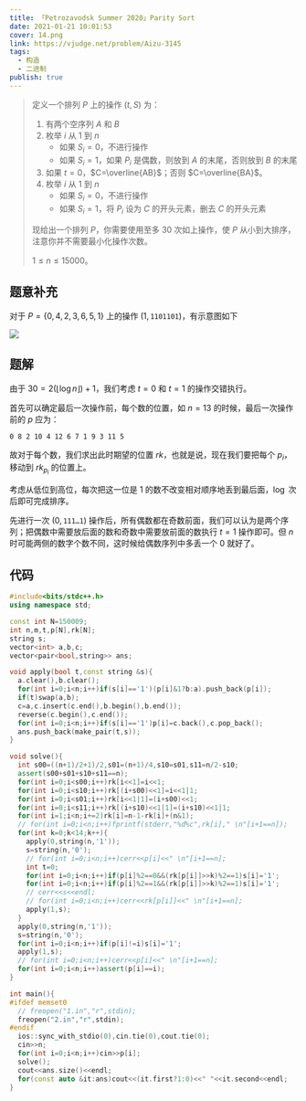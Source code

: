 ```yaml
---
title: 「Petrozavodsk Summer 2020」Parity Sort
date: 2021-01-21 10:01:53
cover: 14.png
link: https://vjudge.net/problem/Aizu-3145
tags:
  - 构造
  - 二进制
publish: true
---
```


> 定义一个排列 $P$ 上的操作 $(t,S)$ 为：
>
> 1. 有两个空序列 $A$ 和 $B$
> 2. 枚举 $i$ 从 $1$ 到 $n$
>    * 如果 $S_i=0$，不进行操作
>    * 如果 $S_i=1$，如果 $P_i$ 是偶数，则放到 $A$ 的末尾，否则放到 $B$ 的末尾
> 3. 如果 $t=0$，$C=\overline{AB}$；否则 $C=\overline{BA}$。
> 4. 枚举 $i$ 从 $1$ 到 $n$
>    * 如果 $S_i=0$，不进行操作
>    * 如果 $S_i=1$，将 $P_i$ 设为 $C$ 的开头元素，删去 $C$ 的开头元素
>
> 现给出一个排列 $P$，你需要使用至多 $30$ 次如上操作，使 $P$ 从小到大排序，注意你并不需要最小化操作次数。
>
> $1\le n\le 15000$。
>

<!--more-->

## 题意补充

对于 $P=\{0,4,2,3,6,5,1\}$ 上的操作 $(1,\texttt{1101101})$，有示意图如下

<img src="https://static.memset0.cn/img/v4/2021/09/20/0rrCPC9T.png" width:400px margin:auto>

## 题解

由于 $30=2\left(\left\lfloor\log n\right\rfloor\right)+1$，我们考虑 $t=0$ 和 $t=1$ 的操作交错执行。

首先可以确定最后一次操作前，每个数的位置，如 $n=13$ 的时候，最后一次操作前的 $p$ 应为：

```plain
0 8 2 10 4 12 6 7 1 9 3 11 5
```

故对于每个数，我们求出此时期望的位置 $rk$，也就是说，现在我们要把每个 $p_i$，移动到 $rk_{p_i}$ 的位置上。

考虑从低位到高位，每次把这一位是 $1$ 的数不改变相对顺序地丢到最后面，$\log$ 次后即可完成排序。

先进行一次 $(0,\texttt{111\ldots1})$ 操作后，所有偶数都在奇数前面，我们可以认为是两个序列；把偶数中需要放后面的数和奇数中需要放前面的数执行 $t=1$ 操作即可。但 $n$ 时可能两侧的数字个数不同，这时候给偶数序列中多丢一个 $0$ 就好了。

## 代码

```cpp
#include<bits/stdc++.h>
using namespace std;

const int N=150009;
int n,m,t,p[N],rk[N];
string s;
vector<int> a,b,c;
vector<pair<bool,string>> ans;

void apply(bool t,const string &s){
  a.clear(),b.clear();
  for(int i=0;i<n;i++)if(s[i]=='1')(p[i]&1?b:a).push_back(p[i]);
  if(t)swap(a,b);
  c=a,c.insert(c.end(),b.begin(),b.end());
  reverse(c.begin(),c.end());
  for(int i=0;i<n;i++)if(s[i]=='1')p[i]=c.back(),c.pop_back();
  ans.push_back(make_pair(t,s));
}

void solve(){
  int s00=((n+1)/2+1)/2,s01=(n+1)/4,s10=s01,s11=n/2-s10;
  assert(s00+s01+s10+s11==n);
  for(int i=0;i<s00;i++)rk[i<<1]=i<<1;
  for(int i=0;i<s10;i++)rk[(i+s00)<<1]=i<<1|1;
  for(int i=0;i<s01;i++)rk[i<<1|1]=(i+s00)<<1;
  for(int i=0;i<s11;i++)rk[(i+s10)<<1|1]=(i+s10)<<1|1;
  for(int i=1;i<n;i+=2)rk[i]=n-1-rk[i]+(n&1);
  // for(int i=0;i<n;i++)fprintf(stderr,"%d%c",rk[i]," \n"[i+1==n]);
  for(int k=0;k<14;k++){
    apply(0,string(n,'1'));
    s=string(n,'0');
    // for(int i=0;i<n;i++)cerr<<p[i]<<" \n"[i+1==n];
    int t=0;
    for(int i=0;i<n;i++)if(p[i]%2==0&&(rk[p[i]]>>k)%2==1)s[i]='1';
    for(int i=0;i<n;i++)if(p[i]%2==1&&(rk[p[i]]>>k)%2==1)s[i]='1';
    // cerr<<s<<endl;
    // for(int i=0;i<n;i++)cerr<<rk[p[i]]<<" \n"[i+1==n];
    apply(1,s);
  }
  apply(0,string(n,'1'));
  s=string(n,'0');
  for(int i=0;i<n;i++)if(p[i]!=i)s[i]='1';
  apply(1,s);
  // for(int i=0;i<n;i++)cerr<<p[i]<<" \n"[i+1==n];
  for(int i=0;i<n;i++)assert(p[i]==i);
}

int main(){
#ifdef memset0
  // freopen("1.in","r",stdin);
  freopen("2.in","r",stdin);
#endif
  ios::sync_with_stdio(0),cin.tie(0),cout.tie(0);
  cin>>n;
  for(int i=0;i<n;i++)cin>>p[i];
  solve();
  cout<<ans.size()<<endl;
  for(const auto &it:ans)cout<<(it.first?1:0)<<" "<<it.second<<endl;
}
```

